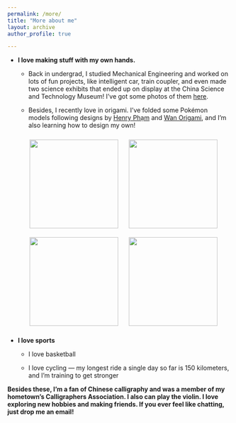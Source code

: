 ```yaml
---
permalink: /more/
title: "More about me"
layout: archive
author_profile: true

---
```


- **I love making stuff with my own hands.**

  - Back in undergrad, I studied Mechanical Engineering and worked on lots of fun projects, like intelligent car, train coupler, and even made two science exhibits that ended up on display at the China Science and Technology Museum! I’ve got some photos of them [here](/files/Fun_projects.pdf). 

  - Besides, I recently love in origami. I’ve folded some Pokémon models following designs by [Henry Phạm](https://www.youtube.com/@henryphamorigami) and [Wan Origami](https://www.youtube.com/@wanorigami9291), and I’m also learning how to design my own!
<div style="margin-left:20px; text-align: center;">
    <figure style="display:inline-block; margin:10px; text-align:center;">
      <img src="/images/origami/origami_1.png" style="width:200px; display:block; margin:auto;"/>
    </figure>

  <figure style="display:inline-block; margin:10px; text-align:center;">
    <img src="/images/origami/origami_2.png" style="width:200px; display:block; margin:auto;"/>
  </figure>

  <figure style="display:inline-block; margin:10px; text-align:center;">
    <img src="/images/origami/origami_3.png" style="width:200px; display:block; margin:auto;"/>
  </figure>

  <figure style="display:inline-block; margin:10px; text-align:center;">
    <img src="/images/origami/origami_4.png" style="width:200px; display:block; margin:auto;"/>
  </figure>
</div>


- **I love sports**
  
  - I love basketball
    
  - I love cycling — my longest ride a single day so far is 150 kilometers, and I’m training to get stronger


**Besides these, I’m a fan of Chinese calligraphy and was a member of my hometown’s Calligraphers Association. I also can play the violin. I love exploring new hobbies and making friends. If you ever feel like chatting, just drop me an email!**
